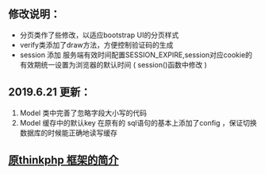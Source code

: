 ## 修改说明：


* 分页类作了些修改，以适应bootstrap UI的分页样式
* verify类添加了draw方法，方便控制验证码的生成
* session 添加 服务端有效时间配置SESSION_EXPIRE,session对应cookie的有效期统一设置为浏览器的默认时间 ( session()函数中修改 )

## 2019.6.21 更新：
1. Model 类中完善了忽略字段大小写的代码
2. Model 缓存中的默认key 在原有的 sql语句的基本上添加了config ，保证切换数据库的时候能正确地读写缓存



## <a href="https://github.com/top-think/thinkphp" target="_blank">原thinkphp 框架的简介 </a>
